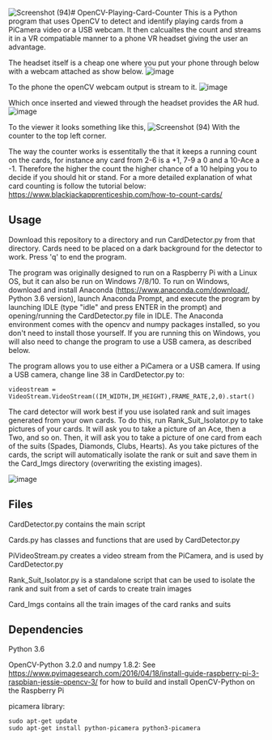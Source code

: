 ![Screenshot (94)](https://github.com/Jackb-03/OpenCV-Playing-Card-Detector-master/assets/94686461/87334062-4110-4d41-86cf-a4939191f446)# OpenCV-Playing-Card-Counter
This is a Python program that uses OpenCV to detect and identify playing cards from a PiCamera video or a USB webcam. It then calcualtes the count and streams it in a VR compatiable manner to a phone VR headset giving the user an advantage.

The headset itself is a cheap one where you put your phone through below with a webcam attached as show below.
![image](https://github.com/Jackb-03/OpenCV-Playing-Card-Detector-master/assets/94686461/c95c88e4-c840-46db-83cf-676bcaa54688)

To the phone the openCV webcam output is stream to it.
![image](https://github.com/Jackb-03/OpenCV-Playing-Card-Detector-master/assets/94686461/ffe87222-c0e6-432a-9fab-525f00a70d7c)

Which once inserted and viewed through the headset provides the AR hud.
![image](https://github.com/Jackb-03/OpenCV-Playing-Card-Detector-master/assets/94686461/1ee1c0aa-1d97-4491-ba34-7cb639b5aaa4)

To the viewer it looks something like this, 
![Screenshot (94)](https://github.com/Jackb-03/OpenCV-Playing-Card-Detector-master/assets/94686461/d414033b-30e6-4f3d-92c0-6e56c787a8e2)
With the counter to the top left corner.

The way the counter works is essentitally the that it keeps a running count on the cards, for instance any card from 2-6 is a +1, 7-9 a 0 and a 10-Ace a -1.
Therefore the higher the count the higher chance of a 10 helping you to decide if you should hit or stand.
For a more detailed explanation of what card counting is follow the tutorial below:
https://www.blackjackapprenticeship.com/how-to-count-cards/ 




## Usage
Download this repository to a directory and run CardDetector.py from that directory. Cards need to be placed on a dark background for the detector to work. Press 'q' to end the program.

The program was originally designed to run on a Raspberry Pi with a Linux OS, but it can also be run on Windows 7/8/10. To run on Windows, download and install Anaconda (https://www.anaconda.com/download/, Python 3.6 version), launch Anaconda Prompt, and execute the program by launching IDLE (type "idle" and press ENTER in the prompt) and opening/running the CardDetector.py file in IDLE. The Anaconda environment comes with the opencv and numpy packages installed, so you don't need to install those yourself. If you are running this on Windows, you will also need to change the program to use a USB camera, as described below.

The program allows you to use either a PiCamera or a USB camera. If using a USB camera, change line 38 in CardDetector.py to:
```
videostream = VideoStream.VideoStream((IM_WIDTH,IM_HEIGHT),FRAME_RATE,2,0).start()
```

The card detector will work best if you use isolated rank and suit images generated from your own cards. To do this, run Rank_Suit_Isolator.py to take pictures of your cards. It will ask you to take a picture of an Ace, then a Two, and so on. Then, it will ask you to take a picture of one card from each of the suits (Spades, Diamonds, Clubs, Hearts). As you take pictures of the cards, the script will automatically isolate the rank or suit and save them in the Card_Imgs directory (overwriting the existing images).

![image](https://github.com/Jackb-03/OpenCV-Playing-Card-Detector-master/assets/94686461/3a601d81-149d-4239-91f2-6e83ef300551)

## Files
CardDetector.py contains the main script

Cards.py has classes and functions that are used by CardDetector.py

PiVideoStream.py creates a video stream from the PiCamera, and is used by CardDetector.py

Rank_Suit_Isolator.py is a standalone script that can be used to isolate the rank and suit from a set of cards to create train images

Card_Imgs contains all the train images of the card ranks and suits

## Dependencies
Python 3.6

OpenCV-Python 3.2.0 and numpy 1.8.2:
See https://www.pyimagesearch.com/2016/04/18/install-guide-raspberry-pi-3-raspbian-jessie-opencv-3/
for how to build and install OpenCV-Python on the Raspberry Pi

picamera library:
```
sudo apt-get update
sudo apt-get install python-picamera python3-picamera
```



